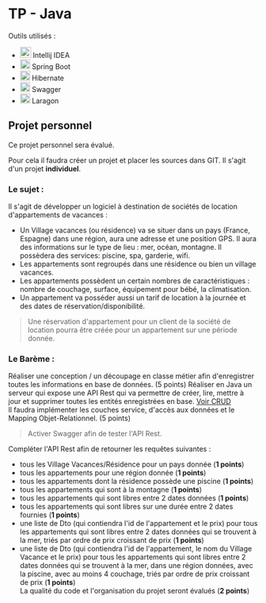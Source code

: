 # TP - Java

Outils utilisés :
 * <img src='https://upload.wikimedia.org/wikipedia/commons/thumb/d/d5/IntelliJ_IDEA_Logo.svg/768px-IntelliJ_IDEA_Logo.svg.png' width= 22px> Intellij IDEA
 * <img src='https://miro.medium.com/max/856/1*O68LbDvD5Dcsnez73M7v4Q.png' width= 20px> Spring Boot
 * <img src='https://media.discordapp.net/attachments/522143202426224654/795383330706161735/58480887cef1014c0b5e48ec.png' width= 20px> Hibernate
 * <img src='https://upload.wikimedia.org/wikipedia/commons/a/ab/Swagger-logo.png' width= 20px> Swagger
 * <img src='https://progsoft.net/images/laragon-icon-6ba1779098fd909dbfd41617e35b0e4188981367.png' width= 20px> Laragon


## Projet personnel
Ce projet personnel sera évalué.

Pour cela il faudra créer un projet et placer les sources dans GIT.
Il s'agit d'un projet **individuel**.

### Le sujet :

Il s'agit de développer un logiciel à destination de sociétés de location d'appartements de vacances :
 * Un Village vacances (ou résidence) va se situer dans un pays (France, Espagne) dans une région, aura une adresse et une position GPS. Il aura des informations sur le type de lieu : mer, océan, montagne. Il possèdera des services: piscine, spa, garderie, wifi.
 * Les appartements sont regroupés dans une résidence ou bien un village vacances.
 * Les appartements possèdent un certain nombres de caractéristiques : nombre de couchage, surface, équipement pour bébé, la climatisation.
 * Un appartement va posséder aussi un tarif de location à la journée et des dates de réservation/disponibilité.

> Une réservation d'appartement pour un client de la société de location pourra être créée pour un appartement sur une période donnée.

### Le Barème :

Réaliser une conception / un découpage en classe métier afin d'enregistrer toutes les informations en base de données. (5 points)
Réaliser en Java un serveur qui expose une API Rest qui va permettre de créer, lire, mettre à jour et supprimer toutes les entités enregistrées en base. 
[Voir CRUD](https://fr.wikipedia.org/wiki/CRUD) <br>
Il faudra implémenter les couches service, d'accès aux données et le Mapping Objet-Relationnel. (5 points)

> Activer Swagger afin de tester l'API Rest.

Compléter l'API Rest afin de retourner les requêtes suivantes :
- tous les Village Vacances/Résidence pour un pays donnée (**1 points**)
- tous les appartements pour une région donnée (**1 points**)
- tous les appartements dont la résidence possède une piscine (**1 points**)
- tous les appartements qui sont à la montagne (**1 points**)
- tous les appartements qui sont libres entre 2 dates données (**1 points**)
- tous les appartements qui sont libres sur une durée entre 2 dates fournies (**1 points**)
- une liste de Dto (qui contiendra l'id de l'appartement et le prix) pour tous les appartements qui sont libres entre 2 dates données qui se trouvent à la mer, triés par ordre de prix croissant de prix (**1 points**)
- une liste de Dto (qui contiendra l'id de l'appartement, le nom du Village Vacance et le prix) pour tous les appartements qui sont libres entre 2 dates données qui se trouvent à la mer, dans une région données, avec la piscine, avec au moins 4 couchage, triés par ordre de prix croissant de prix (**1 points**) <br>
La qualité du code et l'organisation du projet seront évalués (**2 points**)

